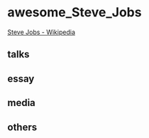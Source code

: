 # awesome_Steve_Jobs

[Steve Jobs - Wikipedia](https://en.wikipedia.org/wiki/Steve_Jobs)

## talks

## essay

## media

## others
